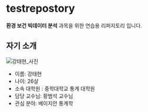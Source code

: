# testrepostory
**환경 보건 빅데이터 분석** 과목을 위한 연습용 리퍼지토리 입니다.   

   
  

## 자기 소개
 ![강태현_사진](https://user-images.githubusercontent.com/79630810/135062927-1c8eb272-eeb9-4887-bfd5-36342d997b52.jpg)

  - 이름: 강태현
  - 나이: 26살
  - 소속 대학원 : 중학대학교 통계 대학원
  - 담당 교수님: 황범석 교수님
  - 관심 분야: 베이지안 통계학
 


